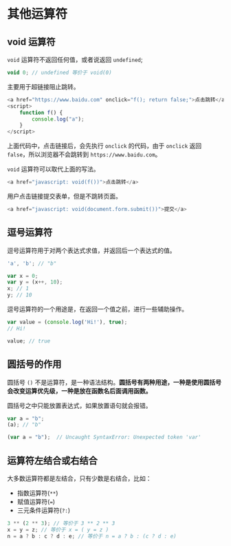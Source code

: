 # 其他运算符

## void 运算符

`void` 运算符不返回任何值，或者说返回 `undefined`;

```javascript
void 0; // undefined 等价于 void(0)
```

主要用于超链接阻止跳转。

```javascript
<a href="https://www.baidu.com" onclick="f(); return false;">点击跳转</a>
<script>
    function f() {
        console.log("a");
    }
</script>
```

上面代码中，点击链接后，会先执行 `onclick` 的代码，由于 `onclick` 返回 `false`，所以浏览器不会跳转到 `https://www.baidu.com`。

`void` 运算符可以取代上面的写法。

```javascript
<a href="javascript: void(f())">点击跳转</a>
```

用户点击链接提交表单，但是不跳转页面。

```javascript
<a href="javascript: void(document.form.submit())">提交</a>
```

## 逗号运算符

逗号运算符用于对两个表达式求值，并返回后一个表达式的值。

```javascript
'a', 'b'; // "b"

var x = 0;
var y = (x++, 10);
x; // 1
y; // 10
```

逗号运算符的一个用途是，在返回一个值之前，进行一些辅助操作。

```javascript
var value = (console.log('Hi!'), true);
// Hi!

value; // true
```

## 圆括号的作用

圆括号 `()` 不是运算符，是一种语法结构。**圆括号有两种用途，一种是使用圆括号会改变运算优先级，一种是放在函数名后面调用函数。**

圆括号之中只能放置表达式，如果放置语句就会报错。

```javascript
var a = "b";
(a); // "b"

(var a = "b");  // Uncaught SyntaxError: Unexpected token 'var'
```

## 运算符左结合或右结合

大多数运算符都是左结合，只有少数是右结合，比如：

- 指数运算符(`**`)
- 赋值运算符(`=`)
- 三元条件运算符(`?:`)

```javascript
3 ** (2 ** 3); // 等价于 3 ** 2 ** 3
x = y = z; // 等价于 x = ( y = z )
n = a ? b : c ? d : e; // 等价于 n = a ? b : (c ? d : e)
```

